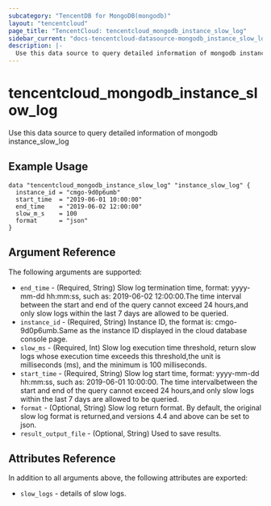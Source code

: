 ```yaml
---
subcategory: "TencentDB for MongoDB(mongodb)"
layout: "tencentcloud"
page_title: "TencentCloud: tencentcloud_mongodb_instance_slow_log"
sidebar_current: "docs-tencentcloud-datasource-mongodb_instance_slow_log"
description: |-
  Use this data source to query detailed information of mongodb instance_slow_log
---
```


# tencentcloud_mongodb_instance_slow_log

Use this data source to query detailed information of mongodb instance_slow_log

## Example Usage

```hcl
data "tencentcloud_mongodb_instance_slow_log" "instance_slow_log" {
  instance_id = "cmgo-9d0p6umb"
  start_time  = "2019-06-01 10:00:00"
  end_time    = "2019-06-02 12:00:00"
  slow_m_s    = 100
  format      = "json"
}
```

## Argument Reference

The following arguments are supported:

* `end_time` - (Required, String) Slow log termination time, format: yyyy-mm-dd hh:mm:ss, such as: 2019-06-02 12:00:00.The time interval between the start and end of the query cannot exceed 24 hours,and only slow logs within the last 7 days are allowed to be queried.
* `instance_id` - (Required, String) Instance ID, the format is: cmgo-9d0p6umb.Same as the instance ID displayed in the cloud database console page.
* `slow_ms` - (Required, Int) Slow log execution time threshold, return slow logs whose execution time exceeds this threshold,the unit is milliseconds (ms), and the minimum is 100 milliseconds.
* `start_time` - (Required, String) Slow log start time, format: yyyy-mm-dd hh:mm:ss, such as: 2019-06-01 10:00:00. The time intervalbetween the start and end of the query cannot exceed 24 hours,and only slow logs within the last 7 days are allowed to be queried.
* `format` - (Optional, String) Slow log return format. By default, the original slow log format is returned,and versions 4.4 and above can be set to json.
* `result_output_file` - (Optional, String) Used to save results.

## Attributes Reference

In addition to all arguments above, the following attributes are exported:

* `slow_logs` - details of slow logs.


